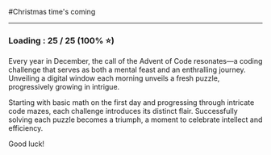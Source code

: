 #Christmas time's coming

----
### Loading : **25 / 25** (100% ⭐️)

Every year in December, the call of the Advent of Code resonates—a coding challenge that serves as both a mental feast and an enthralling journey. Unveiling a digital window each morning unveils a fresh puzzle, progressively growing in intrigue.

Starting with basic math on the first day and progressing through intricate code mazes, each challenge introduces its distinct flair. Successfully solving each puzzle becomes a triumph, a moment to celebrate intellect and efficiency.

Good luck!